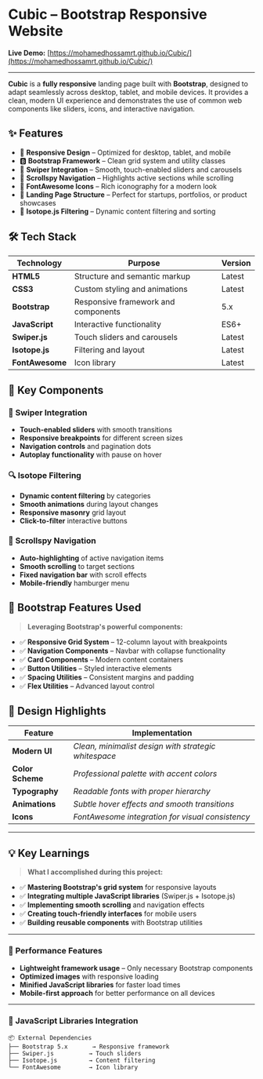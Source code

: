# Cubic – Bootstrap Responsive Website

**Live Demo:** [https://mohamedhossamrt.github.io/Cubic/](https://mohamedhossamrt.github.io/Cubic/)

---

**Cubic** is a **fully responsive** landing page built with **Bootstrap**, designed to adapt seamlessly across desktop, tablet, and mobile devices. It provides a clean, modern UI experience and demonstrates the use of common web components like sliders, icons, and interactive navigation.

## ✨ Features

- 📱 **Responsive Design** – Optimized for desktop, tablet, and mobile
- 🅱️ **Bootstrap Framework** – Clean grid system and utility classes
- 🎪 **Swiper Integration** – Smooth, touch-enabled sliders and carousels
- 🧭 **Scrollspy Navigation** – Highlights active sections while scrolling
- 🎨 **FontAwesome Icons** – Rich iconography for a modern look
- 📄 **Landing Page Structure** – Perfect for startups, portfolios, or product showcases
- 🎯 **Isotope.js Filtering** – Dynamic content filtering and sorting

## 🛠️ Tech Stack

| Technology | Purpose | Version |
|------------|---------|---------|
| **HTML5** | Structure and semantic markup | Latest |
| **CSS3** | Custom styling and animations | Latest |
| **Bootstrap** | Responsive framework and components | 5.x |
| **JavaScript** | Interactive functionality | ES6+ |
| **Swiper.js** | Touch sliders and carousels | Latest |
| **Isotope.js** | Filtering and layout | Latest |
| **FontAwesome** | Icon library | Latest |

## 🎯 Key Components

### 🎠 Swiper Integration
- **Touch-enabled sliders** with smooth transitions
- **Responsive breakpoints** for different screen sizes
- **Navigation controls** and pagination dots
- **Autoplay functionality** with pause on hover

### 🔍 Isotope Filtering
- **Dynamic content filtering** by categories
- **Smooth animations** during layout changes
- **Responsive masonry** grid layout
- **Click-to-filter** interactive buttons

### 🧭 Scrollspy Navigation
- **Auto-highlighting** of active navigation items
- **Smooth scrolling** to target sections
- **Fixed navigation bar** with scroll effects
- **Mobile-friendly** hamburger menu

## 📱 Bootstrap Features Used

> **Leveraging Bootstrap's powerful components:**

- ✅ **Responsive Grid System** – 12-column layout with breakpoints
- ✅ **Navigation Components** – Navbar with collapse functionality  
- ✅ **Card Components** – Modern content containers
- ✅ **Button Utilities** – Styled interactive elements
- ✅ **Spacing Utilities** – Consistent margins and padding
- ✅ **Flex Utilities** – Advanced layout control

## 🎨 Design Highlights

| Feature | Implementation |
|---------|----------------|
| **Modern UI** | *Clean, minimalist design with strategic whitespace* |
| **Color Scheme** | *Professional palette with accent colors* |
| **Typography** | *Readable fonts with proper hierarchy* |
| **Animations** | *Subtle hover effects and smooth transitions* |
| **Icons** | *FontAwesome integration for visual consistency* |

---

## 💡 Key Learnings

> **What I accomplished during this project:**

- ✅ **Mastering Bootstrap's grid system** for responsive layouts
- ✅ **Integrating multiple JavaScript libraries** (Swiper.js + Isotope.js)
- ✅ **Implementing smooth scrolling** and navigation effects
- ✅ **Creating touch-friendly interfaces** for mobile users
- ✅ **Building reusable components** with Bootstrap utilities

---

### 🚀 Performance Features

- **Lightweight framework usage** – Only necessary Bootstrap components
- **Optimized images** with responsive loading
- **Minified JavaScript libraries** for faster load times
- **Mobile-first approach** for better performance on all devices

---

### 🔧 JavaScript Libraries Integration

```
📦 External Dependencies
├── Bootstrap 5.x       → Responsive framework
├── Swiper.js          → Touch sliders
├── Isotope.js         → Content filtering
└── FontAwesome        → Icon library
```
